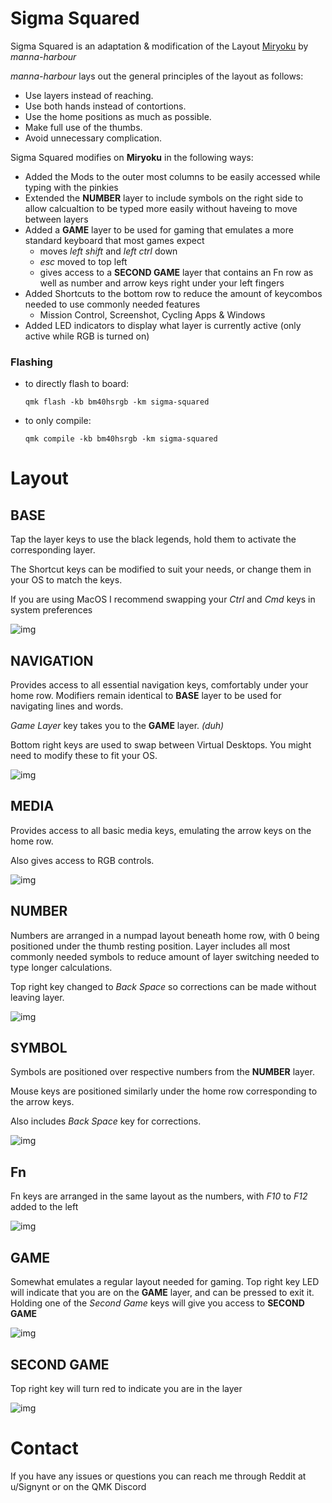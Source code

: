 # Sigma Squared

Sigma Squared is an adaptation & modification of the Layout [Miryoku](https://github.com/manna-harbour/qmk_firmware/blob/miryoku/users/manna-harbour_miryoku/miryoku.org#miryoku-) by *manna-harbour*

*manna-harbour* lays out the general principles of the layout as follows:

- Use layers instead of reaching.
- Use both hands instead of contortions.
- Use the home positions as much as possible.
- Make full use of the thumbs.
- Avoid unnecessary complication.



Sigma Squared modifies on **Miryoku** in the following ways:

- Added the Mods to the outer most columns to be easily accessed while typing with the pinkies
- Extended the **NUMBER** layer to include symbols on the right side to allow calcualtion to be typed more easily without haveing to move between layers
- Added a **GAME** layer to be used for gaming that emulates a more standard keyboard that most games expect
  - moves *left shift* and *left ctrl* down
  - *esc* moved to top left
  - gives access to a **SECOND GAME** layer that contains an Fn row as well as number and arrow keys right under your left fingers
- Added Shortcuts to the bottom row to reduce the amount of keycombos needed to use commonly needed features
  - Mission Control, Screenshot, Cycling Apps & Windows
- Added LED indicators to display what layer is currently active (only active while RGB is turned on)



### Flashing

- to directly flash to board:

  `qmk flash -kb bm40hsrgb -km sigma-squared`

- to only compile:

  `qmk compile -kb bm40hsrgb -km sigma-squared`



# Layout

## BASE

Tap the layer keys to use the black legends, hold them to activate the corresponding layer.

The Shortcut keys can be modified to suit your needs, or change them in your OS to match the keys.

If you are using MacOS I recommend swapping your *Ctrl* and *Cmd* keys in system preferences

![img](https://i.imgur.com/xA1xkex.png)

## NAVIGATION

Provides access to all essential navigation keys, comfortably under your home row. Modifiers remain identical to **BASE** layer to be used for navigating lines and words.

*Game Layer* key takes you to the **GAME** layer. *(duh)*

Bottom right keys are used to swap between Virtual Desktops. You might need to modify these to fit your OS.

![img](https://i.imgur.com/bxUJIHY.png)



## MEDIA

Provides access to all basic media keys, emulating the arrow keys on the home row.

Also gives access to RGB controls.

![img](https://i.imgur.com/1jWOvvH.png)

## NUMBER

Numbers are arranged in a numpad layout beneath home row, with 0 being positioned under the thumb resting position. Layer includes all most commonly needed symbols to reduce amount of layer switching needed to type longer calculations.

Top right key changed to *Back Space* so corrections can be made without leaving layer.

![img](https://i.imgur.com/LGJT3so.png)

## SYMBOL

Symbols are positioned over respective numbers from the **NUMBER** layer.

Mouse keys are positioned similarly under the home row corresponding to the arrow keys.

Also includes *Back Space* key for corrections.

![img](https://i.imgur.com/ihOcdPj.png)

## Fn

Fn keys are arranged in the same layout as the numbers, with *F10* to *F12* added to the left

![img](https://i.imgur.com/bPpI8KN.png)

## GAME

Somewhat emulates a regular layout needed for gaming. Top right key LED will indicate that you are on the **GAME** layer, and can be pressed to exit it. Holding one of the *Second Game* keys will give you access to **SECOND GAME**

![img](https://i.imgur.com/r9KIWLX.png)

## SECOND GAME

Top right key will turn red to indicate you are in the layer

![img](https://i.imgur.com/BLKHfVB.png)



# Contact

If you have any issues or questions you can reach me through Reddit at u/Signynt or on the QMK Discord
